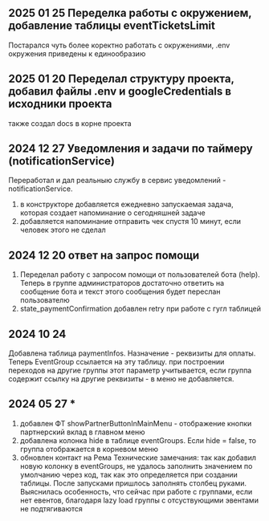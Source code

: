 ## 2025 01 25 Переделка работы с окружением, добавление таблицы eventTicketsLimit
Постарался чуть более коректно работать с окружениями, .env окружения приведены к единообразию

## 2025 01 20 Переделал структуру проекта, добавил файлы .env и googleCredentials в исходники проекта
также создал docs в корне проекта

## 2024 12 27  Уведомления и задачи по таймеру (notificationService)

Переработал и дал реальныю службу в сервис уведомлений - notificationService.
1. в конструкторе добавляется ежедневно запускаемая задача, которая создает напоминание о сегодняшней задаче
2. добавляется напоминание отправить чек спустя 10 минут, если человек этого не сделал


## 2024 12 20  ответ на запрос помощи
1. Переделал работу с запросом помощи от пользователей бота (help). Теперь в группе администраторов достаточно ответить на сообщение бота и текст этого сообщения будет переслан пользователю
2. state_paymentConfirmation
добавлен retry при работе с гугл таблицей

## 2024 10 24
Добавлена таблица paymentInfos. Назначение - реквизиты для оплаты. Теперь EventGroup ссылается на эту таблицу. при построении переходов на другие группы этот параметр учитывается, если группа содержит ссылку на другие реквизиты - в меню не добавляется. 

## 2024 05 27 *
1. добавлен ФТ showPartnerButtonInMainMenu - отображение кнопки партнерский вклад в главном меню
2. добавлена колонка hide в таблице eventGroups. Если hide = false, то группа отображается в корневом меню
3. обновлен контакт на Рема
Технические замечания: так как добавил новую колонку в eventGroups, не удалось заполнить значением по умолчанию через код, так как это определяется при создании таблицы. После запусками пришлось заполнять столбец руками. 
Выяснилась особенность, что сейчас при работе с группами, если нет евентов, благодаря lazy load группы с отсуствующими эвентами не подтягиваются